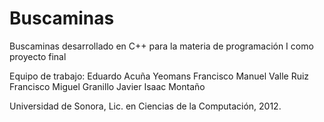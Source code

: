 Buscaminas
==========

Buscaminas desarrollado en C++ para la materia de programación I como proyecto final

Equipo de trabajo:
  Eduardo Acuña Yeomans
  Francisco Manuel Valle Ruiz
  Francisco Miguel Granillo
  Javier Isaac Montaño
  
Universidad de Sonora, Lic. en Ciencias de la Computación, 2012.
